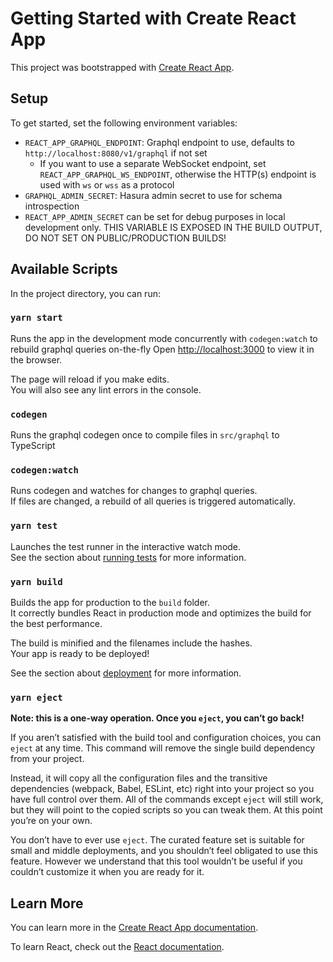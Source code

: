 # Getting Started with Create React App

This project was bootstrapped with [Create React App](https://github.com/facebook/create-react-app).

## Setup
To get started, set the following environment variables:
- `REACT_APP_GRAPHQL_ENDPOINT`: Graphql endpoint to use, defaults to `http://localhost:8080/v1/graphql` if not set
  - If you want to use a separate WebSocket endpoint, set `REACT_APP_GRAPHQL_WS_ENDPOINT`, otherwise the HTTP(s) endpoint is used with `ws` or `wss` as a protocol
- `GRAPHQL_ADMIN_SECRET`: Hasura admin secret to use for schema introspection
- `REACT_APP_ADMIN_SECRET` can be set for debug purposes in local development only. THIS VARIABLE IS EXPOSED IN THE BUILD OUTPUT, DO NOT SET ON PUBLIC/PRODUCTION BUILDS!


## Available Scripts

In the project directory, you can run:

### `yarn start`

Runs the app in the development mode concurrently with `codegen:watch` to rebuild graphql queries on-the-fly
Open [http://localhost:3000](http://localhost:3000) to view it in the browser.

The page will reload if you make edits.\
You will also see any lint errors in the console.

### `codegen`

Runs the graphql codegen once to compile files in `src/graphql` to TypeScript

### `codegen:watch`

Runs codegen and watches for changes to graphql queries.\
If files are changed, a rebuild of all queries is triggered automatically.

### `yarn test`

Launches the test runner in the interactive watch mode.\
See the section about [running tests](https://facebook.github.io/create-react-app/docs/running-tests) for more information.

### `yarn build`

Builds the app for production to the `build` folder.\
It correctly bundles React in production mode and optimizes the build for the best performance.

The build is minified and the filenames include the hashes.\
Your app is ready to be deployed!

See the section about [deployment](https://facebook.github.io/create-react-app/docs/deployment) for more information.

### `yarn eject`

**Note: this is a one-way operation. Once you `eject`, you can’t go back!**

If you aren’t satisfied with the build tool and configuration choices, you can `eject` at any time. This command will remove the single build dependency from your project.

Instead, it will copy all the configuration files and the transitive dependencies (webpack, Babel, ESLint, etc) right into your project so you have full control over them. All of the commands except `eject` will still work, but they will point to the copied scripts so you can tweak them. At this point you’re on your own.

You don’t have to ever use `eject`. The curated feature set is suitable for small and middle deployments, and you shouldn’t feel obligated to use this feature. However we understand that this tool wouldn’t be useful if you couldn’t customize it when you are ready for it.

## Learn More

You can learn more in the [Create React App documentation](https://facebook.github.io/create-react-app/docs/getting-started).

To learn React, check out the [React documentation](https://reactjs.org/).

